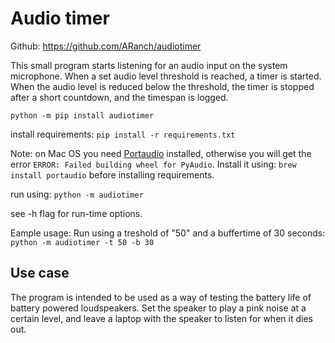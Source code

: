 # Audio timer
Github: https://github.com/ARanch/audiotimer

This small program starts listening for an audio input on the system microphone. When a set audio level threshold is reached, a timer is started. When the audio level is reduced below the threshold, the timer is stopped after a short countdown, and the timespan is logged.

`python -m pip install audiotimer`

install requirements:
`pip install -r requirements.txt`

Note: on Mac OS you need [Portaudio](https://www.portaudio.com/) installed, otherwise you will get the error `ERROR: Failed building wheel for PyAudio`. Install it using:
`brew install portaudio` before installing requirements.


run using: 
`python -m audiotimer`

see -h flag for run-time options.

Eample usage:
Run using a treshold of "50" and a buffertime of 30 seconds:
`python -m audiotimer -t 50 -b 30`

## Use case
The program is intended to be used as a way of testing the battery life of battery powered loudspeakers. Set the speaker to play a pink noise at a certain level, and leave a laptop with the speaker to listen for when it dies out. 
